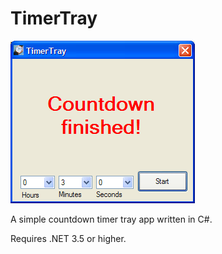 # TimerTray

![Timertray Screenshot](/MainWindow.png?raw=true "TimerTray main window")

A simple countdown timer tray app written in C#. 

Requires .NET 3.5 or higher.
